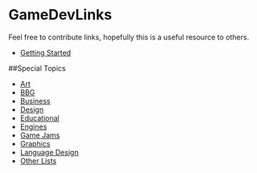 # GameDevLinks

Feel free to contribute links, hopefully this is a useful resource to others.

  * [Getting Started](getting-started.md)

##Special Topics
  * [Art](art.md)
  * [BBG](bbg.md)
  * [Business](business.md)
  * [Design](design.md)
  * [Educational](educational.md)
  * [Engines](engines.md)
  * [Game Jams](jams.md)
  * [Graphics](graphics.md)
  * [Language Design](language-design.md)
  * [Other Lists](other-lists.md)
